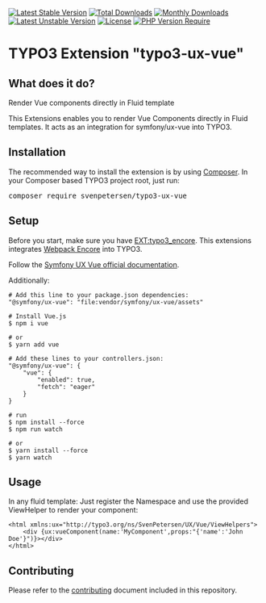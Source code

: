 [![Latest Stable Version](http://poser.pugx.org/svenpetersen/typo3-ux-vue/v)](https://packagist.org/packages/svenpetersen/typo3-ux-vue)
[![Total Downloads](http://poser.pugx.org/svenpetersen/typo3-ux-vue/downloads)](https://packagist.org/packages/svenpetersen/typo3-ux-vue)
[![Monthly Downloads](http://poser.pugx.org/svenpetersen/typo3-ux-vue/d/monthly)](https://packagist.org/packages/svenpetersen/typo3-ux-vue)
[![Latest Unstable Version](http://poser.pugx.org/svenpetersen/typo3-ux-vue/v/unstable)](https://packagist.org/packages/svenpetersen/typo3-ux-vue)
[![License](http://poser.pugx.org/svenpetersen/typo3-ux-vue/license)](https://packagist.org/packages/svenpetersen/typo3-ux-vue)
[![PHP Version Require](http://poser.pugx.org/svenpetersen/typo3-ux-vue/require/php)](https://packagist.org/packages/svenpetersen/typo3-ux-vue)

TYPO3 Extension "typo3-ux-vue"
=================================

## What does it do?
Render Vue components directly in Fluid template

This Extensions enables you to render Vue Components directly in Fluid templates.
It acts as an integration for symfony/ux-vue into TYPO3.

## Installation
The recommended way to install the extension is by
using [Composer](https://getcomposer.org/). In your Composer based TYPO3 project
root, just run:
<pre>composer require svenpetersen/typo3-ux-vue</pre>

## Setup
Before you start, make sure you have [EXT:typo3_encore](https://github.com/sabbelasichon/typo3_encore).
This extensions integrates [Webpack Encore](https://symfony.com/doc/current/frontend.html) into TYPO3.

Follow the [Symfony UX Vue official documentation](https://symfony.com/bundles/ux-vue/current/index.html).

Additionally:

    # Add this line to your package.json dependencies:
    "@symfony/ux-vue": "file:vendor/symfony/ux-vue/assets"

    # Install Vue.js
    $ npm i vue

    # or
    $ yarn add vue

    # Add these lines to your controllers.json:
    "@symfony/ux-vue": {
        "vue": {
            "enabled": true,
            "fetch": "eager"
        }
    }

    # run
    $ npm install --force
    $ npm run watch

    # or
    $ yarn install --force
    $ yarn watch

## Usage
In any fluid template: Just register the Namespace and use the provided ViewHelper to render your component:

    <html xmlns:ux="http://typo3.org/ns/SvenPetersen/UX/Vue/ViewHelpers">
        <div {ux:vueComponent(name:'MyComponent',props:"{'name':'John Doe'}")}></div>
    </html>

## Contributing

Please refer to the [contributing](CONTRIBUTING.md) document included in this
repository.
